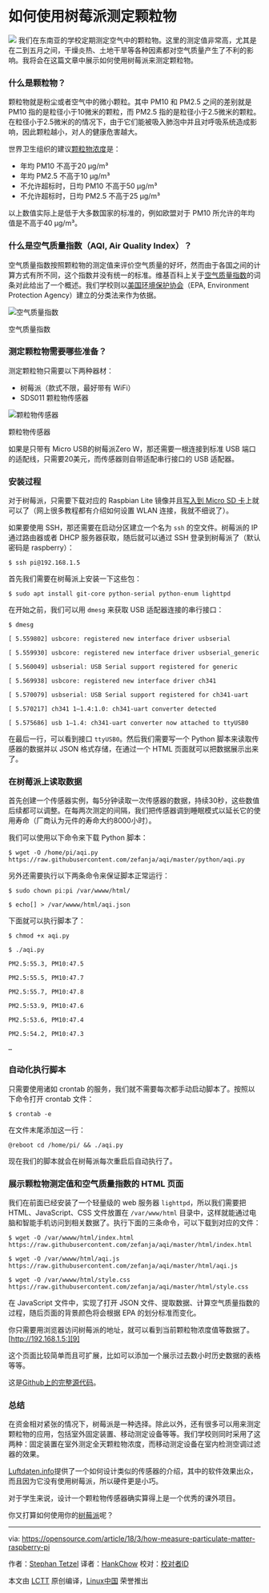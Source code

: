 如何使用树莓派测定颗粒物
======

![](https://opensource.com/sites/default/files/styles/image-full-size/public/lead-images/bubblehands_fromRHT_520_0612LL.png?itok=_iQ2dO3S)
我们在东南亚的学校定期测定空气中的颗粒物。这里的测定值非常高，尤其是在二到五月之间，干燥炎热、土地干旱等各种因素都对空气质量产生了不利的影响。我将会在这篇文章中展示如何使用树莓派来测定颗粒物。

### 什么是颗粒物？

颗粒物就是粉尘或者空气中的微小颗粒。其中 PM10 和 PM2.5 之间的差别就是 PM10 指的是粒径小于10微米的颗粒，而 PM2.5 指的是粒径小于2.5微米的颗粒。在粒径小于2.5微米的的情况下，由于它们能被吸入肺泡中并且对呼吸系统造成影响，因此颗粒越小，对人的健康危害越大。

世界卫生组织的建议[颗粒物浓度][1]是：

  * 年均 PM10 不高于20 µg/m³
  * 年均 PM2.5 不高于10 µg/m³
  * 不允许超标时，日均 PM10 不高于50 µg/m³
  * 不允许超标时，日均 PM2.5 不高于25 µg/m³

以上数值实际上是低于大多数国家的标准的，例如欧盟对于 PM10 所允许的年均值是不高于40 µg/m³。

### 什么是空气质量指数（AQI, Air Quality Index）？

空气质量指数按照颗粒物的测定值来评价空气质量的好坏，然而由于各国之间的计算方式有所不同，这个指数并没有统一的标准。维基百科上关于[空气质量指数][2]的词条对此给出了一个概述。我们学校则以[美国环境保护协会][3]（EPA, Environment Protection Agency）建立的分类法来作为依据。

![空气质量指数][5]

空气质量指数

### 测定颗粒物需要哪些准备？

测定颗粒物只需要以下两种器材：
  * 树莓派（款式不限，最好带有 WiFi）
  * SDS011 颗粒物传感器



![颗粒物传感器][7]

颗粒物传感器

如果是只带有 Micro USB的树莓派Zero W，那还需要一根连接到标准 USB 端口的适配线，只需要20美元，而传感器则自带适配串行接口的 USB 适配器。

### 安装过程

对于树莓派，只需要下载对应的 Raspbian Lite 镜像并且[写入到 Micro SD 卡][8]上就可以了（网上很多教程都有介绍如何设置 WLAN 连接，我就不细说了）。

如果要使用 SSH，那还需要在启动分区建立一个名为 `ssh` 的空文件。树莓派的 IP 通过路由器或者 DHCP 服务器获取，随后就可以通过 SSH 登录到树莓派了（默认密码是 raspberry）：
```
$ ssh pi@192.168.1.5

```

首先我们需要在树莓派上安装一下这些包：
```
$ sudo apt install git-core python-serial python-enum lighttpd

```

在开始之前，我们可以用 `dmesg` 来获取 USB 适配器连接的串行接口：
```
$ dmesg

[ 5.559802] usbcore: registered new interface driver usbserial

[ 5.559930] usbcore: registered new interface driver usbserial_generic

[ 5.560049] usbserial: USB Serial support registered for generic

[ 5.569938] usbcore: registered new interface driver ch341

[ 5.570079] usbserial: USB Serial support registered for ch341-uart

[ 5.570217] ch341 1–1.4:1.0: ch341-uart converter detected

[ 5.575686] usb 1–1.4: ch341-uart converter now attached to ttyUSB0

```

在最后一行，可以看到接口 `ttyUSB0`。然后我们需要写一个 Python 脚本来读取传感器的数据并以 JSON 格式存储，在通过一个 HTML 页面就可以把数据展示出来了。

### 在树莓派上读取数据

首先创建一个传感器实例，每5分钟读取一次传感器的数据，持续30秒，这些数值后续都可以调整。在每两次测定的间隔，我们把传感器调到睡眠模式以延长它的使用寿命（厂商认为元件的寿命大约8000小时）。

我们可以使用以下命令来下载 Python 脚本：
```
$ wget -O /home/pi/aqi.py https://raw.githubusercontent.com/zefanja/aqi/master/python/aqi.py

```

另外还需要执行以下两条命令来保证脚本正常运行：
```
$ sudo chown pi:pi /var/wwww/html/

$ echo[] > /var/wwww/html/aqi.json

```

下面就可以执行脚本了：
```
$ chmod +x aqi.py

$ ./aqi.py

PM2.5:55.3, PM10:47.5

PM2.5:55.5, PM10:47.7

PM2.5:55.7, PM10:47.8

PM2.5:53.9, PM10:47.6

PM2.5:53.6, PM10:47.4

PM2.5:54.2, PM10:47.3

…

```

### 自动化执行脚本

只需要使用诸如 crontab 的服务，我们就不需要每次都手动启动脚本了。按照以下命令打开 crontab 文件：
```
$ crontab -e

```

在文件末尾添加这一行：
```
@reboot cd /home/pi/ && ./aqi.py

```

现在我们的脚本就会在树莓派每次重启后自动执行了。

### 展示颗粒物测定值和空气质量指数的 HTML 页面

我们在前面已经安装了一个轻量级的 web 服务器 `lighttpd`，所以我们需要把 HTML、JavaScript、CSS 文件放置在 `/var/www/html` 目录中，这样就能通过电脑和智能手机访问到相关数据了。执行下面的三条命令，可以下载到对应的文件：

```
$ wget -O /var/wwww/html/index.html https://raw.githubusercontent.com/zefanja/aqi/master/html/index.html

$ wget -O /var/wwww/html/aqi.js https://raw.githubusercontent.com/zefanja/aqi/master/html/aqi.js

$ wget -O /var/wwww/html/style.css https://raw.githubusercontent.com/zefanja/aqi/master/html/style.css

```

在 JavaScript 文件中，实现了打开 JSON 文件、提取数据、计算空气质量指数的过程，随后页面的背景颜色将会根据 EPA 的划分标准而变化。

你只需要用浏览器访问树莓派的地址，就可以看到当前颗粒物浓度值等数据了。[http://192.168.1.5:][9]

这个页面比较简单而且可扩展，比如可以添加一个展示过去数小时历史数据的表格等等。

这是[Github上的完整源代码][10]。

### 总结

在资金相对紧张的情况下，树莓派是一种选择。除此以外，还有很多可以用来测定颗粒物的应用，包括室外固定装置、移动测定设备等等。我们学校则同时采用了这两种：固定装置在室外测定全天颗粒物浓度，而移动测定设备在室内检测空调过滤器的效果。

[Luftdaten.info][12]提供了一个如何设计类似的传感器的介绍，其中的软件效果出众，而且因为它没有使用树莓派，所以硬件更是小巧。

对于学生来说，设计一个颗粒物传感器确实算得上是一个优秀的课外项目。

你又打算如何使用你的[树莓派][13]呢？

--------------------------------------------------------------------------------

via: https://opensource.com/article/18/3/how-measure-particulate-matter-raspberry-pi

作者：[Stephan Tetzel][a]
译者：[HankChow](https://github.com/HankChow)
校对：[校对者ID](https://github.com/校对者ID)

本文由 [LCTT](https://github.com/LCTT/TranslateProject) 原创编译，[Linux中国](https://linux.cn/) 荣誉推出

[a]:https://opensource.com/users/stephan
[1]:https://en.wikipedia.org/wiki/Particulates
[2]:https://en.wikipedia.org/wiki/Air_quality_index
[3]:https://en.wikipedia.org/wiki/United_States_Environmental_Protection_Agency
[5]:https://opensource.com/sites/default/files/styles/panopoly_image_original/public/images/life-uploads/air_quality_index.png?itok=FwmGf1ZS (Air quality index)
[7]:https://opensource.com/sites/default/files/styles/panopoly_image_original/public/images/life-uploads/particulate_sensor.jpg?itok=ddH3bBwO (Particulate sensor)
[8]:https://www.raspberrypi.org/documentation/installation/installing-images/README.md
[9]:http://192.168.1.5/
[10]:https://github.com/zefanja/aqi
[11]:https://opensource.com/article/18/3/raspberry-pi-week-giveaway
[12]:http://luftdaten.info/
[13]:https://openschoolsolutions.org/shutdown-servers-case-power-failure%e2%80%8a-%e2%80%8aups-nut-co/
